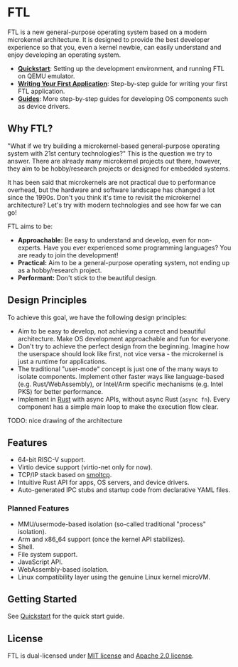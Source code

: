 # FTL

FTL is a new general-purpose operating system based on a modern microkernel architecture. It is designed to provide the best developer experience so that you, even a kernel newbie, can easily understand and enjoy developing an operating system.

- **[Quickstart](docs/quickstart.md)**: Setting up the development environment, and running FTL on QEMU emulator.
- **[Writing Your First Application](docs/guides/writing-your-first-application.md)**: Step-by-step guide for writing your first FTL application.
- **[Guides](docs/guides)**: More step-by-step guides for developing OS components such as device drivers.

## Why FTL?

"What if we try building a microkernel-based general-purpose operating system with 21st century technologies?" This is the question we try to answer. There are already many microkernel projects out there, however, they aim to be hobby/research projects or designed for embedded systems.

It has been said that microkernels are not practical due to performance overhead, but the hardware and software landscape has changed a lot since the 1990s. Don't you think it's time to revisit the microkernel architecture? Let's try with modern technologies and see how far we can go!

FTL aims to be:

- **Approachable:** Be easy to understand and develop, even for non-experts. Have you ever experienced some programming languages? You are ready to join the development!
- **Practical:** Aim to be a general-purpose operating system, not ending up as a hobby/research project.
- **Performant:** Don't stick to the beautiful design.

## Design Principles

To achieve this goal, we have the following design principles:

- Aim to be easy to develop, not achieving a correct and beautiful architecture. Make OS development approachable and fun for everyone.
- Don't try to achieve the perfect design from the beginning. Imagine how the userspace should look like first, not vice versa - the microkernel is just a runtime for applications.
- The traditional "user-mode" concept is just one of the many ways to isolate components. Implement other faster ways like language-based (e.g. Rust/WebAssembly), or Intel/Arm specific mechanisms (e.g. Intel PKS) for better performance.
- Implement in [Rust](https://www.rust-lang.org/) with async APIs, without async Rust (`async fn`). Every component has a simple main loop to make the execution flow clear.

TODO: nice drawing of the architecture

## Features

- 64-bit RISC-V support.
- Virtio device support (virtio-net only for now).
- TCP/IP stack based on [smoltcp](https://github.com/smoltcp-rs/smoltcp).
- Intuitive Rust API for apps, OS servers, and device drivers.
- Auto-generated IPC stubs and startup code from declarative YAML files.

### Planned Features


- MMU/usermode-based isolation (so-called traditional "process" isolation).
- Arm and x86_64 support (once the kernel API stabilizes).
- Shell.
- File system support.
- JavaScript API.
- WebAssembly-based isolation.
- Linux compatibility layer using the genuine Linux kernel microVM.

## Getting Started

See [Quickstart](docs/quickstart.md) for the quick start guide.

## License

FTL is dual-licensed under [MIT license](https://opensource.org/license/mit) and [Apache 2.0 license](https://opensource.org/license/apache-2-0).
